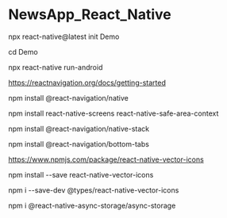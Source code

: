 # NewsApp_React_Native

npx react-native@latest init Demo


cd Demo


npx react-native run-android    


https://reactnavigation.org/docs/getting-started


npm install @react-navigation/native


npm install react-native-screens react-native-safe-area-context


npm install @react-navigation/native-stack


npm install @react-navigation/bottom-tabs

https://www.npmjs.com/package/react-native-vector-icons


npm install --save react-native-vector-icons


npm i --save-dev @types/react-native-vector-icons


npm i @react-native-async-storage/async-storage
